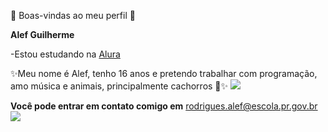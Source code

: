 💜 Boas-vindas ao meu perfil 💙

**Alef Guilherme**

-Estou estudando na [Alura](https://www.alura.com.br/)

✨️Meu nome é Alef, tenho 16 anos e pretendo trabalhar com programação, amo música e animais, principalmente cachorros 🐶✨️
![](https://media1.tenor.com/m/NVP2kRD7CHsAAAAC/dancing-dog.gif)

**Você pode entrar em contato comigo em**
rodrigues.alef@escola.pr.gov.br 
![](https://media1.tenor.com/m/p_5i-QlCL10AAAAC/eevee-flowers.gif)
